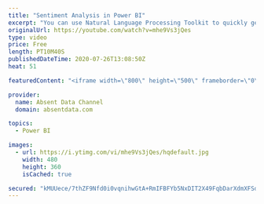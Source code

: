 ```yaml
---
title: "Sentiment Analysis in Power BI"
excerpt: "You can use Natural Language Processing Toolkit to quickly get sentiment scores on text like comments or tweets. You can check out the full written instructions here:"
originalUrl: https://youtube.com/watch?v=mhe9Vs3jQes
type: video
price: Free
length: PT10M40S
publishedDateTime: 2020-07-26T13:08:50Z
heat: 51

featuredContent: "<iframe width=\"800\" height=\"500\" frameborder=\"0\" src=\"https://www.youtube.com/embed/mhe9Vs3jQes\" allow=\"accelerometer; autoplay; encrypted-media; gyroscope; picture-in-picture\" allowfullscreen></iframe>"

provider:
  name: Absent Data Channel
  domain: absentdata.com

topics:
  - Power BI

images:
  - url: https://i.ytimg.com/vi/mhe9Vs3jQes/hqdefault.jpg
    width: 480
    height: 360
    isCached: true

secured: "kMUUece/7thZF9Nfd0i0vqnihwGtA+RmIFBFYb5NxDIT2X49FqbDarXdmXFSdApx2eRpUQ1l+c5IHs0KBoAr/1REK8QbIr0V5dExIAXWxwJfs4lVBdqwcxVxlwQPXuZDVeW7mec/UUwRQGnZYcF1S3KSj2lgRB2odMfIkesa4qoyB2/HkoTRuHsfYf41Sv9kgFkakD68pJ4NWxW8QiYNqm4UL3xGQPJZyqMf9nbjhKtVhl0I1u7Lt+BEBJ0Jo6Ms06Nu+sfOEak++iFYVtj6nst4GNE6XStz7cxQkar6QvGvRCEIgXNhLZ+bONtmx5dyAA9sH8TmQ2my2Ts6sn4IaRMRS5u70Pv3mxW2ABqeUmdyx874wS9iB47ZnAoNiKw9n/hWxxrLlx3wrfE8YrAyjWk3Nql9soiQMasTfAyG10c=;Xeve6ZhlA9wB9Yxhws7a8A=="
---
```


